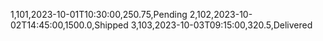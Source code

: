 1,101,2023-10-01T10:30:00,250.75,Pending
2,102,2023-10-02T14:45:00,1500.0,Shipped
3,103,2023-10-03T09:15:00,320.5,Delivered